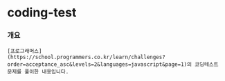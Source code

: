 # coding-test

### 개요
```
[프로그래머스] 
(https://school.programmers.co.kr/learn/challenges?order=acceptance_asc&levels=2&languages=javascript&page=1)의 코딩테스트 문제를 풀이한 내용입니다.
```

###
